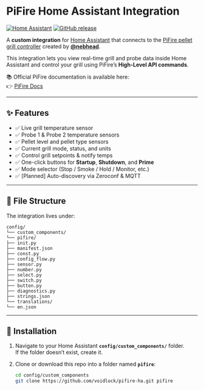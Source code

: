 # PiFire Home Assistant Integration

[![Home Assistant](https://img.shields.io/badge/Home%20Assistant-Custom%20Integration-blue)](https://www.home-assistant.io/)
[![GitHub release](https://img.shields.io/github/v/release/yourname/pifire-ha)](https://github.com/yourname/pifire-ha/releases)

A **custom integration** for [Home Assistant](https://www.home-assistant.io/) that connects to the [PiFire pellet grill controller](https://github.com/nebhead/PiFire) created by [**@nebhead**](https://github.com/nebhead).  

This integration lets you view real-time grill and probe data inside Home Assistant and control your grill using PiFire’s **High-Level API commands**.

📚 Official PiFire documentation is available here:  
👉 [PiFire Docs](https://nebhead.github.io/PiFire-Pages/)

---

## ✨ Features

- ✅ Live grill temperature sensor  
- ✅ Probe 1 & Probe 2 temperature sensors  
- ✅ Pellet level and pellet type sensors  
- ✅ Current grill mode, status, and units  
- ✅ Control grill setpoints & notify temps  
- ✅ One-click buttons for **Startup**, **Shutdown**, and **Prime**  
- ✅ Mode selector (Stop / Smoke / Hold / Monitor, etc.)  
- ✅ [Planned] Auto-discovery via Zeroconf & MQTT  

---

## 📂 File Structure

The integration lives under:
```
config/
└── custom_components/
└── pifire/
├── init.py
├── manifest.json
├── const.py
├── config_flow.py
├── sensor.py
├── number.py
├── select.py
├── switch.py
├── button.py
├── diagnostics.py
├── strings.json
└── translations/
└── en.json
```

---

## 🚀 Installation

1. Navigate to your Home Assistant **`config/custom_components/`** folder.  
   If the folder doesn’t exist, create it.

2. Clone or download this repo into a folder named **`pifire`**:

   ```bash
   cd config/custom_components
   git clone https://github.com/voidlock/pifire-ha.git pifire
